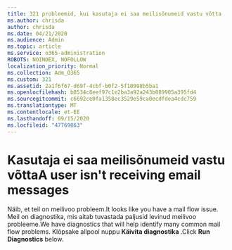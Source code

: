 ```yaml
---
title: 321 probleemid, kui kasutaja ei saa meilisõnumeid vastu võtta
ms.author: chrisda
author: chrisda
ms.date: 04/21/2020
ms.audience: Admin
ms.topic: article
ms.service: o365-administration
ROBOTS: NOINDEX, NOFOLLOW
localization_priority: Normal
ms.collection: Adm_O365
ms.custom: 321
ms.assetid: 2a1f6f67-d69f-4cbf-b0f2-5f10998b5ba1
ms.openlocfilehash: b0534c8eef97c1e2ba3a92a243b089905a395fd4
ms.sourcegitcommit: c6692ce0fa1358ec3529e59ca0ecdfdea4cdc759
ms.translationtype: MT
ms.contentlocale: et-EE
ms.lasthandoff: 09/15/2020
ms.locfileid: "47769863"
---
```

# <a name="a-user-isnt-receiving-email-messages"></a><span data-ttu-id="00633-102">Kasutaja ei saa meilisõnumeid vastu võtta</span><span class="sxs-lookup"><span data-stu-id="00633-102">A user isn't receiving email messages</span></span>

<span data-ttu-id="00633-103">Näib, et teil on meilivoo probleem.</span><span class="sxs-lookup"><span data-stu-id="00633-103">It looks like you have a mail flow issue.</span></span> <span data-ttu-id="00633-104">Meil on diagnostika, mis aitab tuvastada paljusid levinud meilivoo probleeme.</span><span class="sxs-lookup"><span data-stu-id="00633-104">We have diagnostics that will help identify many common mail flow problems.</span></span> <span data-ttu-id="00633-105">Klõpsake allpool nuppu **Käivita diagnostika** .</span><span class="sxs-lookup"><span data-stu-id="00633-105">Click **Run Diagnostics** below.</span></span>
 